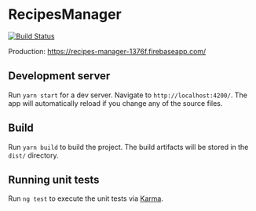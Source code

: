 # RecipesManager

[![Build Status](https://travis-ci.com/lukaszgodula/recipes-manager.svg?branch=master)](https://travis-ci.com/lukaszgodula/recipes-manager.svg?branch=master)

Production: https://recipes-manager-1376f.firebaseapp.com/

## Development server

Run `yarn start` for a dev server. Navigate to `http://localhost:4200/`. The app will automatically reload if you change any of the source files.

## Build

Run `yarn build` to build the project. The build artifacts will be stored in the `dist/` directory.

## Running unit tests

Run `ng test` to execute the unit tests via [Karma](https://karma-runner.github.io).
